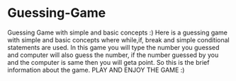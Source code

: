 # Guessing-Game
Guessing Game  with simple and basic concepts :)
Here is a guessing game with simple and basic concepts where while,if, break and simple conditional statements are used. In this game you will type the number you guessed and computer will also guess the number, if the number guessed by you and the computer is same then you will geta point. So this is the brief information about the game.
PLAY AND ENJOY THE GAME :) 

